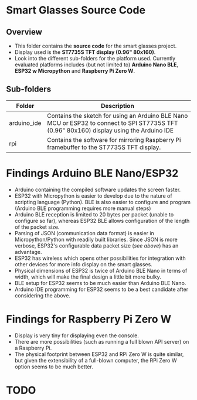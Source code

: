 # Smart Glasses Source Code

## Overview

- This folder contains the **source code** for the smart glasses project.
- Display used is the **ST7735S TFT display (0.96" 80x160)**.
- Look into the different sub-folders for the platform used. Currently evaluated platforms includes (but not limited to) **Arduino Nano BLE**, **ESP32 w Micropython** and **Raspberry Pi Zero W**.

## Sub-folders

| Folder           | Description
| -- | --
| arduino_ide | Contains the sketch for using an Arduino BLE Nano MCU or ESP32 to connect to SPI ST7735S TFT (0.96" 80x160) display using the Arduino IDE
| rpi            | Contains the software for mirroring Raspberry Pi framebuffer to the ST7735S TFT display.

# Findings Arduino BLE Nano/ESP32
- Arduino containing the compiled software updates the screen faster.
- ESP32 with Micropython is easier to develop due to the nature of scripting language (Python). BLE is also easier to configure and program (Arduino BLE programming requires more manual steps)
- Arduino BLE reception is limited to 20 bytes per packet (unable to configure so far), whereas ESP32 BLE allows configuration of the length of the packet size.
- Parsing of JSON (communication data format) is easier in Micropython/Python with readily built libraries. Since JSON is more verbose, ESP32's configurable data packet size (_see above_) has an advantage.
- ESP32 has wireless which opens other possibilities for integration with other devices for more info display on the smart glasses.
- Physical dimensions of ESP32 is twice of Arduino BLE Nano in terms of width, which will make the final design a little bit more bulky.
- BLE setup for ESP32 seems to be much easier than Arduino BLE Nano.
- Arduino IDE programming for ESP32 seems to be a best candidate after considering the above.

# Findings for Raspberry Pi Zero W
- Display is very tiny for displaying even the console.
- There are more possibilities (such as running a full blown API server) on a Raspberry Pi.
- The physical footprint between ESP32 and RPi Zero W is quite similar, but given the extensibility of a full-blown computer, the RPi Zero W option seems to be much better.

# TODO

